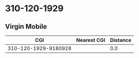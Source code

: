 # 310-120-1929
## Virgin Mobile


| CGI | Nearest CGI | Distance |
|-----|-------------|----------|
| 310-120-1929-9180928 |  | 0.0 |

